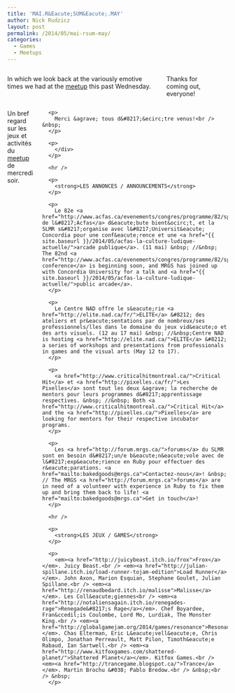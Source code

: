 ```yaml
---
title: 'MAI.R&Eacute;SUM&Eacute;.MAY'
author: Nick Rudzicz
layout: post
permalink: /2014/05/mai-rsum-may/
categories:
  - Games
  - Meetups
---
```

<div class="large-6 columns ">
  <p>
    In which we look back at the variously emotive times we had at the <a href="{{ site.baseurl }}/2014/05/meetup-mai-7-may/">meetup</a> this past Wednesday.
  </p>
  
  <p>
    Thanks for coming out, everyone!
  </p>
  
  <p>
    </div><div class="large-6 columns ">
      <p>
        Un bref regard sur les jeux et activit&eacute;s du <a href="{{ site.baseurl }}/2014/05/meetup-mai-7-may/">meetup</a> de mercredi soir.
      </p>
      
      <p>
        Merci &agrave; tous d&#8217;&ecirc;tre venus!<br /> &nbsp;
      </p>
      
      <p>
        </div>
      </p>
      
      <hr />
      
      <p>
        <strong>LES ANNONCES / ANNOUNCEMENTS</strong>
      </p>
      
      <p>
        Le 82e <a href="http://www.acfas.ca/evenements/congres/programme/82/special/232615">Congr&egrave;s de l&#8217;Acfas</a> d&eacute;bute bient&ocirc;t, et la SLMR s&#8217;organise avec l&#8217;Universit&eacute; Concordia pour une conf&eacute;rence et une <a href="{{ site.baseurl }}/2014/05/acfas-la-culture-ludique-actuelle/">arcade publique</a>. (11 mai) &nbsp; //&nbsp; The 82nd <a href="http://www.acfas.ca/evenements/congres/programme/82/special/232615">ACFAS conference</a> is beginning soon, and MRGS has joined up with Concordia University for a talk and <a href="{{ site.baseurl }}/2014/05/acfas-la-culture-ludique-actuelle/">public arcade</a>.
      </p>
      
      <p>
        Le Centre NAD offre le s&eacute;rie <a href="http://elite.nad.ca/fr/">ELITE</a> &#8212; des ateliers et pr&eacute;sentations par de nombreux/ses professionnels/lles dans le domaine du jeux vid&eacute;o et des arts visuels. (12 au 17 mai) &nbsp; //&nbsp;Centre NAD is hosting <a href="http://elite.nad.ca/">ELITE</a> &#8212; a series of workshops and presentations from professionals in games and the visual arts (May 12 to 17).
      </p>
      
      <p>
        <a href="http://www.criticalhitmontreal.ca/">Critical Hit</a> et <a href="http://pixelles.ca/fr/">Les Pixelles</a> sont tout les deux &agrave; la recherche de mentors pour leurs programmes d&#8217;apprentissage respectives. &nbsp; //&nbsp; Both <a href="http://www.criticalhitmontreal.ca/">Critical Hit</a> and the <a href="http://pixelles.ca/">Pixelles</a> are looking for mentors for their respective incubator programs.
      </p>
      
      <p>
        Les <a href="http://forum.mrgs.ca/">forums</a> du SLMR sont en besoin d&#8217;un/e b&eacute;n&eacute;vole avec de l&#8217;exp&eacute;rience en Ruby pour effectuer des r&eacute;parations. <a href="mailto:bakedgoods@mrgs.ca">Contactez-nous</a>! &nbsp; // The MRGS <a href="http://forum.mrgs.ca">forums</a> are in need of a volunteer with experience in Ruby to fix them up and bring them back to life! <a href="mailto:bakedgoods@mrgs.ca">Get in touch</a>!
      </p>
      
      <hr />
      
      <p>
        <strong>LES JEUX / GAMES</strong>
      </p>
      
      <p>
        <em><a href="http://juicybeast.itch.io/frox">Frox</a></em>. Juicy Beast.<br /> <em><a href="http://julian-spillane.itch.io/load-runner-tojam-edition">Load Runner</a></em>. John Axon, Marion Esquian, Stephane Goulet, Julian Spillane.<br /> <em><a href="http://renaudbedard.itch.io/malisse">Malisse</a></em>. Les Coll&eacute;giennes<br /> <em><a href="http://notaliensagain.itch.io/renegades-rage">Renegade&#8217;s Rage</a></em>. Chef Boyardee, Fran&ccedil;is Coulombe, Lord Mo, Lurdiak, The Monster King.<br /> <em><a href="http://globalgamejam.org/2014/games/resonance">Resonance</a></em>. Chas Elterman, Eric L&eacute;vell&eacute;e, Chris Olimpo, Jonathan Perreault, Matt Pilon, Timoth&eacute;e Rabaud, Ian Sartwell.<br /> <em><a href="http://www.kitfoxgames.com/shattered-planet/">Shattered Planet</a></em>. Kitfox Games.<br /> <em><a href="http://trancegame.blogspot.ca/">Trance</a></em>. Martin Brochu &#038; Pablo Bredow.<br /> &nbsp;<br /> &nbsp;
      </p>
